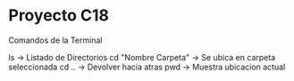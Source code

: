 # Proyecto C18

Comandos de la Terminal 

ls -> Listado de Directorios
cd "Nombre Carpeta" -> Se ubica en carpeta seleccionada
cd .. -> Devolver hacia atras
pwd -> Muestra ubicacion actual